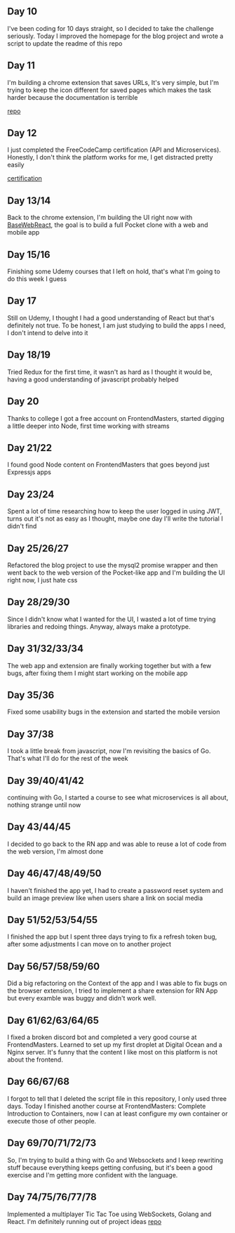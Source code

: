 
## Day 10
I've been coding for 10 days straight, so I decided to take the challenge seriously. Today I improved the homepage for the blog project and wrote a script to update the readme of this repo

## Day 11
I'm building a chrome extension that saves URLs, It's very simple, but I'm trying to keep the icon different for saved pages which makes the task harder because the documentation is terrible

[repo](https://github.com/renato-macedo/kipin)

## Day 12
I just completed the FreeCodeCamp certification (API and Microservices). Honestly, I don't think the platform works for me,  I get distracted pretty easily

[certification](https://www.freecodecamp.org/certification/renatomacedo/apis-and-microservices)

## Day 13/14
Back to the chrome extension, I'm building the UI right now with [BaseWebReact](https://github.com/uber/baseweb), the goal is to build a full Pocket clone with a web and mobile app

## Day 15/16
Finishing some Udemy courses that I left on hold, that's what I'm going to do this week I guess

## Day 17
Still on Udemy, I thought I had a good understanding of React but that's definitely not true. To be honest, I am just studying to build the apps I need, I don't intend to delve into it

## Day 18/19
Tried Redux for the first time, it wasn't as hard as I thought it would be, having a good understanding of javascript probably helped

## Day 20
Thanks to college I got a free account on FrontendMasters, started digging a little deeper into Node, first time working with streams

## Day 21/22
I found good Node content on FrontendMasters that goes beyond just Expressjs apps

## Day 23/24
Spent a lot of time researching how to keep the user logged in using JWT, turns out it's not as easy as I thought, maybe one day I'll write the tutorial I didn't find

## Day 25/26/27
Refactored the blog project to use the mysql2 promise wrapper and then went back to the web version of the Pocket-like app and I'm building the UI right now, I just hate css

## Day 28/29/30
Since I didn't know what I wanted for the UI, I wasted a lot of time trying libraries and redoing things. Anyway, always make a prototype.

## Day 31/32/33/34
The web app and extension are finally working together but with a few bugs, after fixing them I might start working on the mobile app

## Day 35/36
Fixed some usability bugs in the extension and started the mobile version

## Day 37/38
I took a little break from javascript, now I'm revisiting the basics of Go. That's what I'll do for the rest of the week

## Day 39/40/41/42
continuing with Go, I started a course to see what microservices is all about, nothing strange until now

## Day 43/44/45
I decided to go back to the RN app and was able to reuse a lot of code from the web version, I'm almost done

## Day 46/47/48/49/50
I haven't finished the app yet, I had to create a password reset system and build an image preview like when users share a link on social media

## Day 51/52/53/54/55
I finished the app but I spent three days trying to fix a refresh token bug, after some adjustments I can move on to another project

## Day 56/57/58/59/60
Did a big refactoring on the Context of the app and I was able to fix bugs on the browser extension, I tried to implement a share extension for RN App but every examble was buggy and didn't work well.

## Day 61/62/63/64/65
I fixed a broken discord bot and completed a very good course at FrontendMasters. Learned to set up my first droplet at Digital Ocean and a Nginx server. It's funny that the content I like most on this platform is not about the frontend. 

## Day 66/67/68
I forgot to tell that I deleted the script file in this repository, I only used three days. Today I finished another course at FrontendMasters: Complete Introduction to Containers, now I can at least configure my own container or execute those of other people.

## Day 69/70/71/72/73
So, I'm trying to build a thing with Go and Websockets and I keep rewriting stuff because everything keeps getting confusing, but it's been a good exercise and I'm getting more confident with the language.

## Day 74/75/76/77/78
Implemented a multiplayer Tic Tac Toe using WebSockets, Golang and React. I'm definitely running out of project ideas
[repo](https://github.com/renato-macedo/socket_tictactoe)
